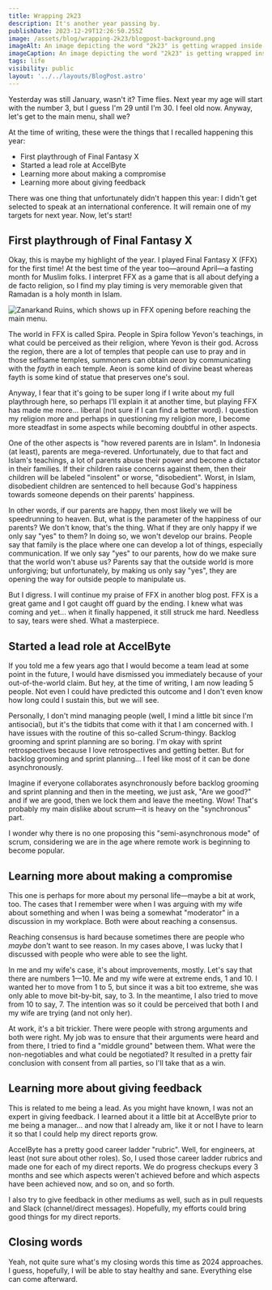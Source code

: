 ```yaml
---
title: Wrapping 2k23
description: It's another year passing by.
publishDate: 2023-12-29T12:26:50.255Z
image: /assets/blog/wrapping-2k23/blogpost-background.png
imageAlt: An image depicting the word "2k23" is getting wrapped inside a box. The best box I have ever drawn.
imageCaption: An image depicting the word "2k23" is getting wrapped inside a box. The best box I have ever drawn.
tags: life
visibility: public
layout: '../../layouts/BlogPost.astro'
---
```


Yesterday was still January, wasn't it? Time flies. Next year my age will start with the number 3, but I guess I'm 29 until I'm 30. I feel old now. Anyway, let's get to the main menu, shall we?

At the time of writing, these were the things that I recalled happening this year:

- First playthrough of Final Fantasy X
- Started a lead role at AccelByte
- Learning more about making a compromise
- Learning more about giving feedback

There was one thing that unfortunately didn't happen this year: I didn't get selected to speak at an international conference. It will remain one of my targets for next year. Now, let's start!

## First playthrough of Final Fantasy X

Okay, this is maybe my highlight of the year. I played Final Fantasy X (FFX) for the first time! At the best time of the year too—around April—a fasting month for Muslim folks. I interpret FFX as a game that is all about defying a de facto religion, so I find my play timing is very memorable given that Ramadan is a holy month in Islam.

![Zanarkand Ruins, which shows up in FFX opening before reaching the main menu.](/assets/blog/wrapping-2k23/zanarkand.jpg)

The world in FFX is called Spira. People in Spira follow Yevon's teachings, in what could be perceived as their religion, where Yevon is their god. Across the region, there are a lot of temples that people can use to pray and in those selfsame temples, summoners can obtain _aeon_ by communicating with the _fayth_ in each temple. Aeon is some kind of divine beast whereas fayth is some kind of statue that preserves one's soul.

Anyway, I fear that it's going to be super long if I write about my full playthrough here, so perhaps I'll explain it at another time, but playing FFX has made me more... liberal (not sure if I can find a better word). I question my religion more and perhaps in questioning my religion more, I become more steadfast in some aspects while becoming doubtful in other aspects.

One of the other aspects is "how revered parents are in Islam". In Indonesia (at least), parents are mega-revered. Unfortunately, due to that fact and Islam's teachings, a lot of parents abuse their power and become a dictator in their families. If their children raise concerns against them, then their children will be labeled "insolent" or worse, "disobedient". Worst, in Islam, disobedient children are sentenced to hell because God's happiness towards someone depends on their parents' happiness.

In other words, if our parents are happy, then most likely we will be speedrunning to heaven. But, what is the parameter of the happiness of our parents? We don't know, that's the thing. What if they are only happy if we only say "yes" to them? In doing so, we won't develop our brains. People say that family is the place where one can develop a lot of things, especially communication. If we only say "yes" to our parents, how do we make sure that the world won't abuse us? Parents say that the outside world is more unforgiving; but unfortunately, by making us only say "yes", they are opening the way for outside people to manipulate us.

But I digress. I will continue my praise of FFX in another blog post. FFX is a great game and I got caught off guard by the ending. I knew what was coming and yet... when it finally happened, it still struck me hard. Needless to say, tears were shed. What a masterpiece.

## Started a lead role at AccelByte

If you told me a few years ago that I would become a team lead at some point in the future, I would have dismissed you immediately because of your out-of-the-world claim. But hey, at the time of writing, I am now leading 5 people. Not even I could have predicted this outcome and I don't even know how long could I sustain this, but we will see.

Personally, I don't mind managing people (well, I mind a little bit since I'm antisocial), but it's the tidbits that come with it that I am concerned with. I have issues with the routine of this so-called Scrum-thingy. Backlog grooming and sprint planning are so boring. I'm okay with sprint retrospectives because I love retrospectives and getting better. But for backlog grooming and sprint planning... I feel like most of it can be done asynchronously.

Imagine if everyone collaborates asynchronously before backlog grooming and sprint planning and then in the meeting, we just ask, "Are we good?" and if we are good, then we lock them and leave the meeting. Wow! That's probably my main dislike about scrum—it is heavy on the "synchronous" part.

I wonder why there is no one proposing this "semi-asynchronous mode" of scrum, considering we are in the age where remote work is beginning to become popular.

## Learning more about making a compromise

This one is perhaps for more about my personal life—maybe a bit at work, too. The cases that I remember were when I was arguing with my wife about something and when I was being a somewhat "moderator" in a discussion in my workplace. Both were about reaching a consensus.

Reaching consensus is hard because sometimes there are people who _maybe_ don't want to see reason. In my cases above, I was lucky that I discussed with people who were able to see the light.

In me and my wife's case, it's about improvements, mostly. Let's say that there are numbers 1—10. Me and my wife were at extreme ends, 1 and 10. I wanted her to move from 1 to 5, but since it was a bit too extreme, she was only able to move bit-by-bit, say, to 3. In the meantime, I also tried to move from 10 to say, 7. The intention was so it could be perceived that both I and my wife are trying (and not only her). 

At work, it's a bit trickier. There were people with strong arguments and both were right. My job was to ensure that their arguments were heard and from there, I tried to find a "middle ground" between them. What were the non-negotiables and what could be negotiated? It resulted in a pretty fair conclusion with consent from all parties, so I'll take that as a win.

## Learning more about giving feedback

This is related to me being a lead. As you might have known, I was not an expert in giving feedback. I learned about it a little bit at AccelByte prior to me being a manager... and now that I already am, like it or not I have to learn it so that I could help my direct reports grow.

AccelByte has a pretty good career ladder "rubric". Well, for engineers, at least (not sure about other roles). So, I used those career ladder rubrics and made one for each of my direct reports. We do progress checkups every 3 months and see which aspects weren't achieved before and which aspects have been achieved now, and so on, and so forth.

I also try to give feedback in other mediums as well, such as in pull requests and Slack (channel/direct messages). Hopefully, my efforts could bring good things for my direct reports.

## Closing words

Yeah, not quite sure what's my closing words this time as 2024 approaches. I guess, hopefully, I will be able to stay healthy and sane. Everything else can come afterward.
